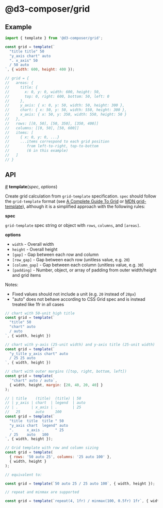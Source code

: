 # @d3-composer/grid

## Example

```js
import { template } from '@d3-composer/grid';

const grid = template(`
  "title title" 50
  "y_axis chart" auto
  ". x_axis" 50
  / 50 auto
`, { width: 600, height: 400 });

// grid = {
//   areas: {
//     title: {
//       x: 0, y: 0, width: 600, height: 50,
//       top: 0, right: 600, bottom: 50, left: 0
//     },
//     y_axis: { x: 0, y: 50, width: 50, height: 300 },
//     chart: { x: 50, y: 50, width: 550, height: 300 },
//     x_axis: { x: 50, y: 350, width: 550, height: 50 }
//   },
//   rows: [[0, 50], [50, 350], [350, 400]]
//   columns: [[0, 50], [50, 600]]
//   items: [
//     { x: 0, y: 0, ...}
//     ...items correspond to each grid position
//        from left-to-right, top-to-bottom
//        (6 in this example)
//   ]
// }
```

## API

<a href="#template" name="template">#</a> <b>template</b>(<i>spec</i>, <i>options</i>)

Create grid calculation from `grid-template` specification. `spec` should follow the `grid-template` format (see [A Complete Guide To Grid](https://css-tricks.com/snippets/css/complete-guide-grid/#article-header-id-15) or [MDN grid-template](https://developer.mozilla.org/en-US/docs/Web/CSS/grid-template)), although it is a simplified approach with the following rules:

<b>spec</b>

`grid-template` spec string or object with `rows`, `columns`, and `[areas]`.

<b>options</b>

- `width` - Overall width
- `height` - Overall height
- `[gap]` - Gap between each row and column
- `[row_gap]` - Gap between each row (unitless value, e.g. `20`)
- `[column_gap]` - Gap between each column (unitless value, e.g. `30`)
- `[padding]` - Number, object, or array of padding from outer width/height and grid items

Notes:

- Fixed values should not include a unit (e.g. `20` instead of `20px`)
- "auto" does not behave according to CSS Grid spec and is instead treated like 1fr in all cases

```js
// chart with 50-unit high title
const grid = template(`
  "title" 50
  "chart" auto
  / auto
`, { width, height })

// chart with y-axis (25-unit width) and y-axis title (25-unit width)
const grid = template(`
  "y_title y_axis chart" auto
  / 25 25 auto
`, { width, height })

// chart with outer margins ([top, right, bottom, left])
const grid = template(
  `"chart" auto / auto`,
  { width, height, margin: [20, 40, 20, 40] }
);

// | title    (title)  (title) | 50
// | y_axis | chart  | legend  | auto
// | .      | x_axis | .       | 25
//   25       auto     100
const grid = template(`
  "title  title  title " 50
  "y_axis chart  legend" auto
  ".      x_axis .     " 25
  / 25    auto   100
`, { width, height });

// Grid template with row and column sizing
const grid = template(
  { rows: '50 auto 25', columns: '25 auto 100' },
  { width, height }
);

// equivalent to:

const grid = template(`50 auto 25 / 25 auto 100`, { width, height });

// repeat and minmax are supported

const grid = template(`repeat(4, 1fr) / minmax(100, 0.5fr) 1fr`, { width, height });
```
